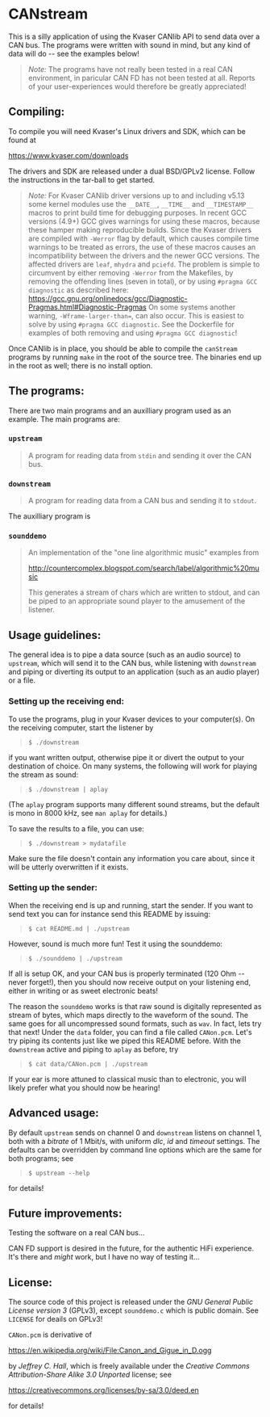 # CANstream

This is a silly application of using the Kvaser CANlib API to send data over
a CAN bus.  The programs were written with sound in mind, but any kind of
data will do -- see the examples below!

> *Note:* The programs have not really been tested in a real CAN environment,
> in paricular CAN FD has not been tested at all. Reports of your
> user-experiences would therefore be greatly appreciated!

## Compiling:

To compile you will need Kvaser's Linux drivers and SDK, which can be found at

  https://www.kvaser.com/downloads

The drivers and SDK are released under a dual BSD/GPLv2 license. Follow the
instructions in the tar-ball to get started.

> *Note:* For Kvaser CANlib driver versions up to and including v5.13 some
> kernel modules use the `__DATE__`, `__TIME__` and `__TIMESTAMP__` macros to
> print build time for debugging purposes.  In recent GCC versions (4.9+) GCC
> gives warnings for using these macros, because these hamper making
> reproducible builds.  Since the Kvaser drivers are compiled with `-Werror`
> flag by default, which causes compile time warnings to be treated as errors,
> the use of these macros causes an incompatibility between the drivers and the
> newer GCC versions.  The affected drivers are `leaf`, `mhydra` and `pciefd`.
> The problem is simple to circumvent by either removing `-Werror` from the
> Makefiles, by removing the offending lines (seven in total), or by using
> `#pragma GCC diagnostic` as described here:
> https://gcc.gnu.org/onlinedocs/gcc/Diagnostic-Pragmas.html#Diagnostic-Pragmas
> On some systems another warning, `-Wframe-larger-than=`, can also occur.  This
> is easiest to solve by using `#pragma GCC diagnostic`.  See the Dockerfile for
> examples of both removing and using `#pragma GCC diagnostic`!

Once CANlib is in place, you should be able to compile the `canStream` programs
by running `make` in the root of the source tree.  The binaries end up in the
root as well; there is no install option.


## The programs:

There are two main programs and an auxilliary program used as an example.  The
main programs are:

### `upstream`

> A program for reading data from `stdin` and sending it over the CAN bus.

### `downstream`

> A program for reading data from a CAN bus and sending it to `stdout`.

The auxilliary program is

### `sounddemo`

> An implementation of the "one line algorithmic music" examples from
>
>    http://countercomplex.blogspot.com/search/label/algorithmic%20music
>
> This generates a stream of chars which are written to stdout, and can be
> piped to an appropriate sound player to the amusement of the listener.


## Usage guidelines:

The general idea is to pipe a data source (such as an audio source) to
`upstream`, which will send it to the CAN bus, while listening with
`downstream` and piping or diverting its output to an application (such as
 an audio player) or a file.

### Setting up the receiving end:

To use the programs, plug in your Kvaser devices to your computer(s). On the
receiving computer, start the listener by

> `$ ./downstream`

if you want written output, otherwise pipe it or divert the output to your
destination of choice.  On many systems, the following will work for playing
the stream as sound:

> `$ ./downstream | aplay`

(The `aplay` program supports many different sound streams, but the default is
mono in 8000 kHz, see `man aplay` for details.)

To save the results to a file, you can use:

>  `$ ./downstream > mydatafile`

Make sure the file doesn't contain any information you care about, since it
will be utterly overwritten if it exists.


### Setting up the sender:

When the receiving end is up and running, start the sender.  If you want to
send text you can for instance send this README by issuing:

>  `$ cat README.md | ./upstream`

However, sound is much more fun!  Test it using the sounddemo:

>  `$ ./sounddemo | ./upstream`

If all is setup OK, and your CAN bus is properly terminated (120 Ohm -- never
forget!), then you should now receive output on your listening end, either in
writing or as sweet electronic beats!

The reason the `sounddemo` works is that raw sound is digitally represented as
stream of bytes, which maps directly to the waveform of the sound.  The same
goes for all uncompressed sound formats, such as `wav`. In fact, lets try that
next!  Under the `data` folder, you can find a file called `CANon.pcm`.  Let's
try piping its contents just like we piped this README before.  With the
`downstream` active and piping to `aplay` as before, try

>  `$ cat data/CANon.pcm | ./upstream`

If your ear is more attuned to classical music than to electronic, you will
likely prefer what you should now be hearing!


## Advanced usage:

By default `upstream` sends on channel 0 and `downstream` listens on channel 1,
both with a *bitrate* of 1 Mbit/s,  with uniform *dlc*, *id* and *timeout*
settings.  The defaults can be overridden by command line options which are
the same for both programs; see

>  `$ upstream --help`

for details!


## Future improvements:

Testing the software on a real CAN bus...

CAN FD support is desired in the future, for the authentic HiFi experience.
It's there and *might* work, but I have no way of testing it...


## License:

The source code of this project is released under the *GNU General Public
License version 3* (GPLv3), except `sounddemo.c` which is public domain.
See `LICENSE` for deails on GPLv3!

`CANon.pcm` is derivative of

  https://en.wikipedia.org/wiki/File:Canon_and_Gigue_in_D.ogg

by *Jeffrey C. Hall*, which is freely available under the *Creative Commons
Attribution-Share Alike 3.0 Unported* license; see

  https://creativecommons.org/licenses/by-sa/3.0/deed.en

for details!
